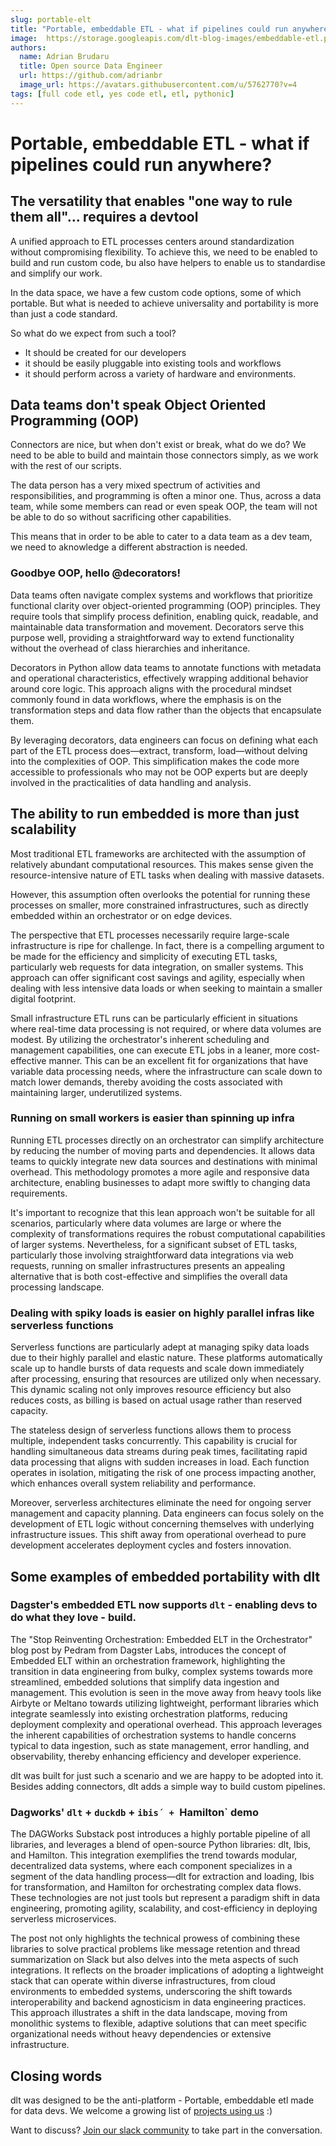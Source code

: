 ```yaml
---
slug: portable-elt
title: "Portable, embeddable ETL - what if pipelines could run anywhere?"
image:  https://storage.googleapis.com/dlt-blog-images/embeddable-etl.png
authors:
  name: Adrian Brudaru
  title: Open source Data Engineer
  url: https://github.com/adrianbr
  image_url: https://avatars.githubusercontent.com/u/5762770?v=4
tags: [full code etl, yes code etl, etl, pythonic]
---
```


# Portable, embeddable ETL - what if pipelines could run anywhere?

## The versatility that enables "one way to rule them all"... requires a devtool

A unified approach to ETL processes centers around standardization without compromising flexibility.
To achieve this, we need to be enabled to build and run custom code, bu also have helpers to enable us to standardise and simplify our work.

In the data space, we have a few custom code options, some of which portable. But what is needed to achieve
universality and portability is more than just a code standard.

So what do we expect from such a tool?
- It should be created for our developers
- it should be easily pluggable into existing tools and workflows
- it should perform across a variety of hardware and environments.

## Data teams don't speak Object Oriented Programming (OOP)

Connectors are nice, but when don't exist or break, what do we do? We need to be able to build and maintain those connectors simply, as we work with the rest of our scripts.

The data person has a very mixed spectrum of activities and responsibilities, and programming is often a minor one. Thus, across a data team, while some members
can read or even speak OOP, the team will not be able to do so without sacrificing other capabilities.

This means that in order to be able to cater to a data team as a dev team, we need to aknowledge a different abstraction is needed.

### Goodbye OOP, hello @decorators!

Data teams often navigate complex systems and workflows that prioritize functional clarity over object-oriented
programming (OOP) principles. They require tools that simplify process definition, enabling quick, readable,
and maintainable data transformation and movement. Decorators serve this purpose well, providing a straightforward
way to extend functionality without the overhead of class hierarchies and inheritance.

Decorators in Python allow data teams to annotate functions with metadata and operational characteristics,
effectively wrapping additional behavior around core logic. This approach aligns with the procedural mindset
commonly found in data workflows, where the emphasis is on the transformation steps and data flow rather than the objects that encapsulate them.

By leveraging decorators, data engineers can focus on defining what each part of the ETL process does—extract,
transform, load—without delving into the complexities of OOP. This simplification makes the code more accessible
to professionals who may not be OOP experts but are deeply involved in the practicalities of data handling and analysis.

## The ability to run embedded is more than just scalability

Most traditional ETL frameworks are architected with the assumption of relatively abundant computational resources.
This makes sense given the resource-intensive nature of ETL tasks when dealing with massive datasets.

However, this assumption often overlooks the potential for running these processes on smaller, more constrained infrastructures,
such as directly embedded within an orchestrator or on edge devices.

The perspective that ETL processes necessarily require large-scale infrastructure is ripe for challenge. In fact,
there is a compelling argument to be made for the efficiency and simplicity of executing ETL tasks, particularly web
requests for data integration, on smaller systems. This approach can offer significant cost savings and agility,
especially when dealing with less intensive data loads or when seeking to maintain a smaller digital footprint.

Small infrastructure ETL runs can be particularly efficient in situations where real-time data processing is not
required, or where data volumes are modest. By utilizing the orchestrator's inherent scheduling and management
capabilities, one can execute ETL jobs in a leaner, more cost-effective manner. This can be an excellent fit for
organizations that have variable data processing needs, where the infrastructure can scale down to match lower demands,
thereby avoiding the costs associated with maintaining larger, underutilized systems.

### Running on small workers is easier than spinning up infra

Running ETL processes directly on an orchestrator can simplify architecture by reducing the number of
moving parts and dependencies. It allows data teams to quickly integrate new data sources and destinations with minimal
overhead. This methodology promotes a more agile and responsive data architecture, enabling businesses to adapt more swiftly
to changing data requirements.

It's important to recognize that this lean approach won't be suitable for all scenarios, particularly where data volumes
are large or where the complexity of transformations requires the robust computational capabilities of larger systems.
Nevertheless, for a significant subset of ETL tasks, particularly those involving straightforward data integrations via web requests,
running on smaller infrastructures presents an appealing alternative that is both cost-effective and simplifies the
overall data processing landscape.

### Dealing with spiky loads is easier on highly parallel infras like serverless functions

Serverless functions are particularly adept at managing spiky data loads due to their highly parallel and elastic nature.
These platforms automatically scale up to handle bursts of data requests and scale down immediately after processing,
ensuring that resources are utilized only when necessary. This dynamic scaling not only improves resource efficiency
but also reduces costs, as billing is based on actual usage rather than reserved capacity.

The stateless design of serverless functions allows them to process multiple, independent tasks concurrently.
This capability is crucial for handling simultaneous data streams during peak times, facilitating rapid data processing
that aligns with sudden increases in load. Each function operates in isolation, mitigating the risk of one process impacting another,
which enhances overall system reliability and performance.

Moreover, serverless architectures eliminate the need for ongoing server management and capacity planning.
Data engineers can focus solely on the development of ETL logic without concerning themselves with underlying infrastructure issues.
This shift away from operational overhead to pure development accelerates deployment cycles and fosters innovation.

## Some examples of embedded portability with dlt

### Dagster's embedded ETL now supports `dlt` - enabling devs to do what they love - build.

The "Stop Reinventing Orchestration: Embedded ELT in the Orchestrator" blog post by Pedram from Dagster Labs,
introduces the concept of Embedded ELT within an orchestration framework, highlighting the transition in data engineering from bulky,
complex systems towards more streamlined, embedded solutions that simplify data ingestion and management. This evolution is seen in
the move away from heavy tools like Airbyte or Meltano towards utilizing lightweight, performant libraries which integrate seamlessly into existing
orchestration platforms, reducing deployment complexity and operational overhead. This approach leverages the inherent capabilities of
orchestration systems to handle concerns typical to data ingestion, such as state management, error handling, and observability,
thereby enhancing efficiency and developer experience.

dlt was built for just such a scenario and we are happy to be adopted into it. Besides adding connectors, dlt adds a simple way to build custom pipelines.

### Dagworks' `dlt` + `duckdb` + `ibis´ + `Hamilton` demo

The DAGWorks Substack post introduces a highly portable pipeline of all libraries, and leverages a blend of open-source Python libraries: dlt, Ibis, and Hamilton.
This integration exemplifies the trend towards modular, decentralized data systems, where each component specializes in a segment of the data handling process—dlt for extraction and loading,
Ibis for transformation, and Hamilton for orchestrating complex data flows. These technologies are not just tools but represent a
paradigm shift in data engineering, promoting agility, scalability, and cost-efficiency in deploying serverless microservices.

The post not only highlights the technical prowess of combining these libraries to solve practical problems like message
retention and thread summarization on Slack but also delves into the meta aspects of such integrations. It reflects on the broader
implications of adopting a lightweight stack that can operate within diverse infrastructures, from cloud environments to embedded systems,
underscoring the shift towards interoperability and backend agnosticism in data engineering practices. This approach illustrates a shift
in the data landscape, moving from monolithic systems to flexible, adaptive solutions that can meet specific organizational needs
without heavy dependencies or extensive infrastructure.

## Closing words
dlt was designed to be the anti-platform - Portable, embeddable etl made for data devs.
We welcome a growing list of [projects using us](https://github.com/dlt-hub/dlt/network/dependents) :)

Want to discuss? [Join our slack community](https://dlthub.com/community) to take part in the conversation.

